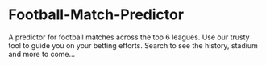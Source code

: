 # Football-Match-Predictor
A predictor for football matches across the top 6 leagues. Use our trusty tool to guide you on your betting efforts. Search to see the history, stadium and more to come...
